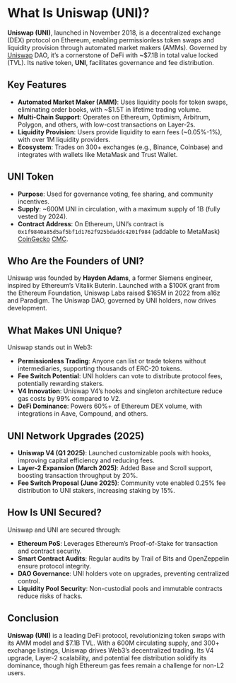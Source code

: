 # What Is Uniswap (UNI)?

**Uniswap (UNI)**, launched in November 2018, is a decentralized exchange (DEX) protocol on Ethereum, enabling permissionless token swaps and liquidity provision through automated market makers (AMMs). Governed by [Uniswap](https://app.uniswap.org/) DAO, it’s a cornerstone of DeFi with ~$7.1B in total value locked (TVL). Its native token, **UNI**, facilitates governance and fee distribution. 

## Key Features
- **Automated Market Maker (AMM)**: Uses liquidity pools for token swaps, eliminating order books, with ~$1.5T in lifetime trading volume.
- **Multi-Chain Support**: Operates on Ethereum, Optimism, Arbitrum, Polygon, and others, with low-cost transactions on Layer-2s.
- **Liquidity Provision**: Users provide liquidity to earn fees (~0.05%-1%), with over 1M liquidity providers.
- **Ecosystem**: Trades on 300+ exchanges (e.g., Binance, Coinbase) and integrates with wallets like MetaMask and Trust Wallet.

## UNI Token
- **Purpose**: Used for governance voting, fee sharing, and community incentives.
- **Supply**: ~600M UNI in circulation, with a maximum supply of 1B (fully vested by 2024).
- **Contract Address**: On Ethereum, UNI’s contract is `0x1f9840a85d5af5bf1d1762f925bdaddc4201f984` (addable to MetaMask) [CoinGecko](https://www.coingecko.com/en/coins/uniswap) [CMC](https://coinmarketcap.com/currencies/uniswap/).

## Who Are the Founders of UNI?

Uniswap was founded by **Hayden Adams**, a former Siemens engineer, inspired by Ethereum’s Vitalik Buterin. Launched with a $100K grant from the Ethereum Foundation, Uniswap Labs raised $165M in 2022 from a16z and Paradigm. The Uniswap DAO, governed by UNI holders, now drives development.

## What Makes UNI Unique?

Uniswap stands out in Web3:
- **Permissionless Trading**: Anyone can list or trade tokens without intermediaries, supporting thousands of ERC-20 tokens.
- **Fee Switch Potential**: UNI holders can vote to distribute protocol fees, potentially rewarding stakers.
- **V4 Innovation**: Uniswap V4’s hooks and singleton architecture reduce gas costs by 99% compared to V2.
- **DeFi Dominance**: Powers 60%+ of Ethereum DEX volume, with integrations in Aave, Compound, and others.

## UNI Network Upgrades (2025)
- **Uniswap V4 (Q1 2025)**: Launched customizable pools with hooks, improving capital efficiency and reducing fees.
- **Layer-2 Expansion (March 2025)**: Added Base and Scroll support, boosting transaction throughput by 20%.
- **Fee Switch Proposal (June 2025)**: Community vote enabled 0.25% fee distribution to UNI stakers, increasing staking by 15%.

## How Is UNI Secured?

Uniswap and UNI are secured through:
- **Ethereum PoS**: Leverages Ethereum’s Proof-of-Stake for transaction and contract security.
- **Smart Contract Audits**: Regular audits by Trail of Bits and OpenZeppelin ensure protocol integrity.
- **DAO Governance**: UNI holders vote on upgrades, preventing centralized control.
- **Liquidity Pool Security**: Non-custodial pools and immutable contracts reduce risks of hacks.

## Conclusion

**Uniswap (UNI)** is a leading DeFi protocol, revolutionizing token swaps with its AMM model and $7.1B TVL. With a 600M circulating supply, and 300+ exchange listings, Uniswap drives Web3’s decentralized trading. Its V4 upgrade, Layer-2 scalability, and potential fee distribution solidify its dominance, though high Ethereum gas fees remain a challenge for non-L2 users.

